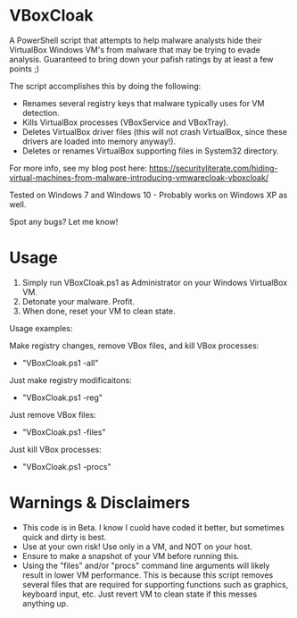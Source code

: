 # VBoxCloak

A PowerShell script that attempts to help malware analysts hide their VirtualBox Windows VM's from malware that may be trying to evade analysis. Guaranteed to bring down your pafish ratings by at least a few points ;)

The script accomplishes this by doing the following:

- Renames several registry keys that malware typically uses for VM detection.
- Kills VirtualBox processes (VBoxService and VBoxTray).
- Deletes VirtualBox driver files (this will not crash VirtualBox, since these drivers are loaded into memory anyway!).
- Deletes or renames VirtualBox supporting files in System32 directory.

For more info, see my blog post here: 
https://securityliterate.com/hiding-virtual-machines-from-malware-introducing-vmwarecloak-vboxcloak/

Tested on Windows 7 and Windows 10 - Probably works on Windows XP as well.

Spot any bugs? Let me know!

# Usage

1. Simply run VBoxCloak.ps1 as Administrator on your Windows VirtualBox VM.
2. Detonate your malware. Profit.
3. When done, reset your VM to clean state.

Usage examples:

Make registry changes, remove VBox files, and kill VBox processes:
  
  - "VBoxCloak.ps1 -all"
  
Just make registry modificaitons:
  
  - "VBoxCloak.ps1 -reg"
  
Just remove VBox files:
  
  - "VBoxCloak.ps1 -files"
  
Just kill VBox processes:
  
  - "VBoxCloak.ps1 -procs"

# Warnings & Disclaimers

- This code is in Beta. I know I cuold have coded it better, but sometimes quick and dirty is best.
- Use at your own risk! Use only in a VM, and NOT on your host.
- Ensure to make a snapshot of your VM before running this.
- Using the "files" and/or "procs" command line arguments will likely result in lower VM performance. This is because this script removes several files that are required for supporting functions such as graphics, keyboard input, etc. Just revert VM to clean state if this messes anything up.

